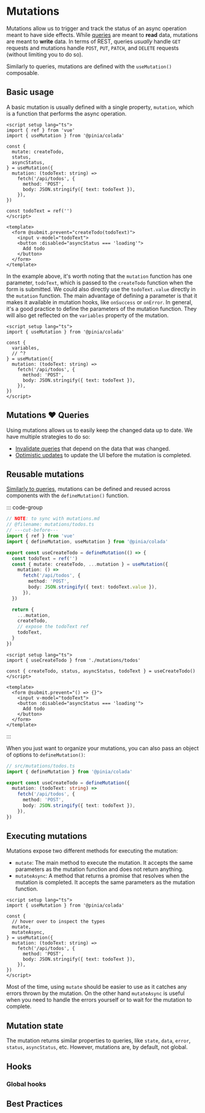 # Mutations

Mutations allow us to trigger and track the status of an async operation meant to have side effects. While [queries](./queries.md) are meant to **read** data, mutations are meant to **write** data. In terms of REST, queries _usually_ handle `GET` requests and mutations handle `POST`, `PUT`, `PATCH`, and `DELETE` requests (without limiting you to do so).

Similarly to queries, mutations are defined with the `useMutation()` composable.

## Basic usage

A basic mutation is usually defined with a single property, `mutation`, which is a function that performs the async operation.

```vue twoslash
<script setup lang="ts">
import { ref } from 'vue'
import { useMutation } from '@pinia/colada'

const {
  mutate: createTodo,
  status,
  asyncStatus,
} = useMutation({
  mutation: (todoText: string) =>
    fetch('/api/todos', {
      method: 'POST',
      body: JSON.stringify({ text: todoText }),
    }),
})

const todoText = ref('')
</script>

<template>
  <form @submit.prevent="createTodo(todoText)">
    <input v-model="todoText">
    <button :disabled="asyncStatus === 'loading'">
      Add todo
    </button>
  </form>
</template>
```

In the example above, it's worth noting that the `mutation` function has one parameter, `todoText`, which is passed to the `createTodo` function when the form is submitted. We could also directly use the `todoText.value` directly in the `mutation` function. The main advantage of defining a parameter is that it makes it available in mutation hooks, like `onSuccess` or `onError`. In general, it's a good practice to define the parameters of the mutation function. They will also get reflected on the `variables` property of the mutation.

```vue twoslash
<script setup lang="ts">
import { useMutation } from '@pinia/colada'

const {
  variables,
  // ^?
} = useMutation({
  mutation: (todoText: string) =>
    fetch('/api/todos', {
      method: 'POST',
      body: JSON.stringify({ text: todoText }),
    }),
})
</script>
```

## Mutations ❤️ Queries

Using mutations allows us to easily keep the changed data up to date. We have multiple strategies to do so:

- [Invalidate queries](./query-invalidation.md#invalidation-via-mutations) that depend on the data that was changed.
- [Optimistic updates](./optimistic-updates.md) to update the UI before the mutation is completed.

## Reusable mutations

[Similarly to queries](./queries.md#reusable-queries), mutations can be defined and reused across components with the `defineMutation()` function.

::: code-group

```ts [mutations/todos.ts] twoslash
// NOTE: to sync with mutations.md
// @filename: mutations/todos.ts
// ---cut-before---
import { ref } from 'vue'
import { defineMutation, useMutation } from '@pinia/colada'

export const useCreateTodo = defineMutation(() => {
  const todoText = ref('')
  const { mutate: createTodo, ...mutation } = useMutation({
    mutation: () =>
      fetch('/api/todos', {
        method: 'POST',
        body: JSON.stringify({ text: todoText.value }),
      }),
  })

  return {
    ...mutation,
    createTodo,
    // expose the todoText ref
    todoText,
  }
})
```

```vue [components/CreateTodo.vue] twoslash
<script setup lang="ts">
import { useCreateTodo } from './mutations/todos'

const { createTodo, status, asyncStatus, todoText } = useCreateTodo()
</script>

<template>
  <form @submit.prevent="() => {}">
    <input v-model="todoText">
    <button :disabled="asyncStatus === 'loading'">
      Add todo
    </button>
  </form>
</template>
```

:::

When you just want to organize your mutations, you can also pass an object of options to `defineMutation()`:

```ts twoslash
// src/mutations/todos.ts
import { defineMutation } from '@pinia/colada'

export const useCreateTodo = defineMutation({
  mutation: (todoText: string) =>
    fetch('/api/todos', {
      method: 'POST',
      body: JSON.stringify({ text: todoText }),
    }),
})
```

## Executing mutations

Mutations expose two different methods for executing the mutation:

- `mutate`: The main method to execute the mutation. It accepts the same parameters as the mutation function and does not return anything.
- `mutateAsync`: A method that returns a promise that resolves when the mutation is completed. It accepts the same parameters as the mutation function.

```vue twoslash
<script setup lang="ts">
import { useMutation } from '@pinia/colada'

const {
  // hover over to inspect the types
  mutate,
  mutateAsync,
} = useMutation({
  mutation: (todoText: string) =>
    fetch('/api/todos', {
      method: 'POST',
      body: JSON.stringify({ text: todoText }),
    }),
})
</script>
```

Most of the time, using `mutate` should be easier to use as it catches any errors thrown by the mutation. On the other hand `mutateAsync` is useful when you need to handle the errors yourself or to wait for the mutation to complete.

## Mutation state

The mutation returns similar properties to queries, like `state`, `data`, `error`, `status`, `asyncStatus`, etc. However, mutations are, by default, not global.

## Hooks

### Global hooks

## Best Practices
